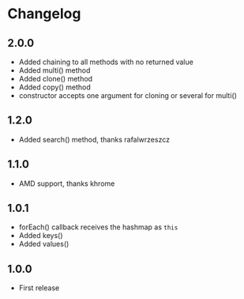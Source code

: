 # Changelog

## 2.0.0
- Added chaining to all methods with no returned value
- Added multi() method
- Added clone() method
- Added copy() method
- constructor accepts one argument for cloning or several for multi()

## 1.2.0
- Added search() method, thanks rafalwrzeszcz

## 1.1.0
- AMD support, thanks khrome

## 1.0.1
- forEach() callback receives the hashmap as `this`
- Added keys()
- Added values()

## 1.0.0
- First release